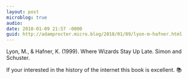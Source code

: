 ```yaml
---
layout: post
microblog: true
audio: 
date: 2018-01-09 21:57 -0000
guid: http://adamprocter.micro.blog/2018/01/09/lyon-m-hafner.html
---
```

Lyon, M., & Hafner, K. (1999). Where Wizards Stay Up Late. Simon and Schuster.

If your interested in the history of the internet this book is excellent. 📚 

